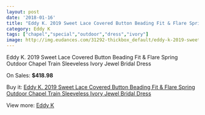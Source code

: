 ```yaml
---
layout: post
date: '2018-01-16'
title: "Eddy K. 2019 Sweet Lace Covered Button Beading Fit & Flare Spring Outdoor Chapel Train Sleeveless Ivory Jewel Bridal Dress"
category: Eddy K
tags: ["chapel","special","outdoor","dress","ivory"]
image: http://img.eudances.com/31292-thickbox_default/eddy-k-2019-sweet-lace-covered-button-beading-fit-flare-spring-outdoor-chapel-train-sleeveless-ivory-jewel-bridal-dress.jpg
---
```

Eddy K. 2019 Sweet Lace Covered Button Beading Fit & Flare Spring Outdoor Chapel Train Sleeveless Ivory Jewel Bridal Dress

On Sales: **$418.98**
<a href="https://www.eudances.com/en/eddy-k/9830-eddy-k-2019-sweet-lace-covered-button-beading-fit-flare-spring-outdoor-chapel-train-sleeveless-ivory-jewel-bridal-dress.html"><amp-img layout="responsive" width="600" height="600" src="//img.eudances.com/31292-thickbox_default/eddy-k-2019-sweet-lace-covered-button-beading-fit-flare-spring-outdoor-chapel-train-sleeveless-ivory-jewel-bridal-dress.jpg" alt="Eddy K. 2019 Sweet Lace Covered Button Beading Fit & Flare Spring Outdoor Chapel Train Sleeveless Ivory Jewel Bridal Dress 0" /></a>
<a href="https://www.eudances.com/en/eddy-k/9830-eddy-k-2019-sweet-lace-covered-button-beading-fit-flare-spring-outdoor-chapel-train-sleeveless-ivory-jewel-bridal-dress.html"><amp-img layout="responsive" width="600" height="600" src="//img.eudances.com/31293-thickbox_default/eddy-k-2019-sweet-lace-covered-button-beading-fit-flare-spring-outdoor-chapel-train-sleeveless-ivory-jewel-bridal-dress.jpg" alt="Eddy K. 2019 Sweet Lace Covered Button Beading Fit & Flare Spring Outdoor Chapel Train Sleeveless Ivory Jewel Bridal Dress 1" /></a>

Buy it: [Eddy K. 2019 Sweet Lace Covered Button Beading Fit & Flare Spring Outdoor Chapel Train Sleeveless Ivory Jewel Bridal Dress](https://www.eudances.com/en/eddy-k/9830-eddy-k-2019-sweet-lace-covered-button-beading-fit-flare-spring-outdoor-chapel-train-sleeveless-ivory-jewel-bridal-dress.html "Eddy K. 2019 Sweet Lace Covered Button Beading Fit & Flare Spring Outdoor Chapel Train Sleeveless Ivory Jewel Bridal Dress")

View more: [Eddy K](https://www.eudances.com/en/151-eddy-k "Eddy K")